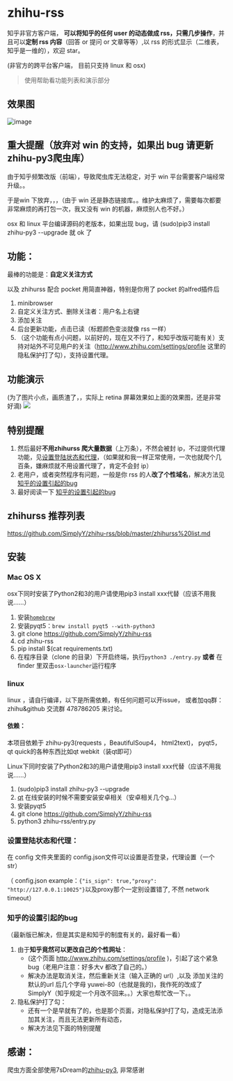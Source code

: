 # zhihu-rss
知乎非官方客户端， **可以将知乎的任何 user 的动态做成 rss，只需几步操作**，并且可以**定制 rss 内容**（回答 or 提问 or 文章等等）,以 rss 的形式显示（二维表，知乎是一维的），欢迎 star。

(非官方的跨平台客户端， 目前只支持 linux 和 osx)

> 使用帮助看功能列表和演示部分

## 效果图
![image](https://cloud.githubusercontent.com/assets/8455579/8877985/1408786a-325b-11e5-8d2c-ecc35cf63ead.png)

## 重大提醒（放弃对 win 的支持，如果出 bug 请更新zhihu-py3爬虫库）
由于知乎频繁改版（前端），导致爬虫库无法稳定，对于 win 平台需要客户端经常升级。。

于是win 下放弃，，，（由于 win 还是静态链接库。。维护太麻烦了，需要每次都要非常麻烦的再打包一次，我又没有 win 的机器，麻烦别人也不好。）

osx 和 linux 平台编译源码的老版本，如果出现 bug，请
(sudo)pip3 install zhihu-py3 --upgrade
就 ok 了





## 功能：
最棒的功能是：**自定义关注方式**

以及 zhihurss 配合 pocket 用简直神器，特别是你用了 pocket 的alfred插件后

1. minibrowser
2. 自定义关注方式、删除关注者：用户名上右键
3. 添加关注
4. 后台更新功能，点击已读（标题颜色变淡就像 rss 一样）
5. （这个功能有点小问题，以前好的，现在又不行了，和知乎改版可能有关）支持对站外不可见用户的关注（http://www.zhihu.com/settings/profile 这里的隐私保护打了勾），支持设置代理。




## 功能演示
(为了图片小点，画质渣了，，实际上 retina 屏幕效果如上面的效果图，还是非常好滴)
![](http://img-storage.qiniudn.com/15-7-28/94436942.jpg)


## 特别提醒

1. 然后最好**不用zhihurss 爬大量数据**（上万条），不然会被封 ip，不过提供代理功能，见[设置登陆状态和代理](https://github.com/SimplyY/zhihu-rss#设置登陆状态和代理)，（如果就和我一样正常使用，一次也就爬个几百条，嫌麻烦就不用设置代理了，肯定不会封 ip）
2. 老用户，或者突然程序有问题，一般是你 rss 的人**改了个性域名**，解决方法见 [知乎的设置引起的bug](https://github.com/SimplyY/zhihu-rss#知乎的设置引起的bug)
3. 最好阅读一下 [知乎的设置引起的bug](https://github.com/SimplyY/zhihu-rss#知乎的设置引起的bug)




## zhihurss 推荐列表

https://github.com/SimplyY/zhihu-rss/blob/master/zhihurss%20list.md

## 安装

### Mac OS X
osx下同时安装了Python2和3的用户请使用pip3 install xxx代替（应该不用我说……）

1. 安装[`homebrew`](http://brew.sh/)
2. 安装pyqt5：`brew install pyqt5 --with-python3`
3. git clone https://github.com/SimplyY/zhihu-rss
4. cd zhihu-rss
5. pip install $(cat requirements.txt)
6. 在程序目录（clone 的目录）下开启终端，执行`python3 ./entry.py`  **或者** 在 finder 里双击`osx-launcher`运行程序



### linux

linux ，请自行编译，以下是所需依赖，有任何问题可以开issue， 或者加qq群：zhihu&github 交流群 478786205 来讨论。

#### 依赖：

本项目依赖于 zhihu-py3(requests ，BeautifulSoup4， html2text)， pyqt5， qt quick的各种东西比如qt webkit（装qt即可）

Linux下同时安装了Python2和3的用户请使用pip3 install xxx代替（应该不用我说……）

1. (sudo)pip3 install zhihu-py3 --upgrade
2. [qt](https://www.qt.io/zh-hans/download-open-source/)  在线安装的时候不需要安装安卓相关（安卓相关几个g...）
3. 安装pyqt5
4. git clone https://github.com/SimplyY/zhihu-rss
5. python3 zhihu-rss/entry.py



### 设置登陆状态和代理：
在 config 文件夹里面的 config.json文件可以设置是否登录，代理设置（一个 str）

（ config.json example：`{"is_sign": true,"proxy": "http://127.0.0.1:10025"}`以及proxy那个一定别设置错了, 不然 network timeout）

### 知乎的设置引起的bug

（最新版已解决，但是其实是和知乎的制度有关的，最好看一看）


1. 由于**知乎竟然可以更改自己的个性网址**：
    - (这个页面 http://www.zhihu.com/settings/profile )，引起了这个紧急 bug（老用户注意：好多大v 都改了自己的。）
    - 解决办法是取消关注，然后重新关注（输入正确的 url）,以及 添加关注的默认的url 后几个字母 yuwei-80（也就是我的)，我作死的改成了 SimplyY（知乎规定一个月改不回来。。）大家也帮忙改一下。。
2. 隐私保护打了勾：
    - 还有一个是早就有了的，也是那个页面，对隐私保护打了勾，造成无法添加其关注，而且无法更新所有动态，
    - 解决方法见下面的特别提醒

## 感谢：

爬虫方面全部使用7sDream的[zhihu-py3](https://github.com/7sDream/zhihu-py3), 非常感谢
